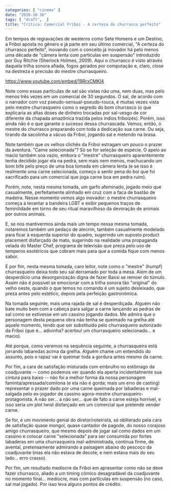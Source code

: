 ```yaml
---
categories: [ "cinema" ]
date: "2016-10-16"
tags: [ "draft",  ]
title: "Crítica: Comercial Friboi - A certeza do churrasco perfeito"
---
```


Em tempos de regravações de westerns como Sete Homens e um Destino,
a Friboi aposta no gênero e já parte em seu último comercial, "A
certeza do churrasco perfeito", inovando com o conceito já inovador há
pelo menos uma década de "câmera lenta com partículas em suspensão"
introduzido por Guy Ritchie (Sherlock Holmes, 2009). Aqui o churrasco
é visto através daquela trilha sonora afiada, fogos gerados por
computação e, claro, close na destreza e precisão do mestre
churrasqueiro.

https://www.youtube.com/embed/19RrxCMKI4

Note como essas partículas de sal são vistas não uma, nem duas,
mas pelo menos três vezes em um comercial de 30 segundos. O sal, de
acordo com o narrador com voz pseudo-sensual-pseudo-rouca, é muitas
vezes vista pelo mestre churrasqueiro como o segredo do bom churrasco (o
que explicaria as altas doses de dinheiro trocadas por sal-vesgo de cor
diferente da chapada amazônica trazida pelos índios friboizés). Porém,
isso ainda não é o que garante o sucesso dessa churrascada. Vemos,
então, o mestre do churrasco preparando com toda a dedicação sua
carne. Ou seja, tirando da sacolinha a vácuo da Friboi, jogando sal e
metendo na brasa.

Note também que os velhos clichês da Friboi estragam um pouco o prazer
da aventura. "Carne selecionada"? Só se for seleção de espécie. O
apelo ao macio também soa vazio, embora o "mestre" churrasqueiro
aparentemente tenha decidido jogar ela na pedra, sem mais nem menos,
machucando um bom bife pelo preço de uma boa tomada em câmera lenta (e
se isso é realmente uma carne selecionada, começo a sentir pena do boi
que foi sacrificado para um comercial que joga carne boa em pedra ruim).

Porém, note, nesta mesma tomada, um garfo afeminado, jogado meio que
casualmente, perfeitamente alinhado em cruz com a faca de bastão de
madeira. Nesse momento vemos algo inovador: o mestre churrasqueiro começa
a levantar a bandeira LGBT e exibir pequenos traços de feminilidade
em torno de seu ritual maravilhoso da devoração de animais por outros
animais.

E, se nos mantivermos ainda mais um tempo nessa mesma tomada, notaremos
também um pedaço de alecrim, também casualmente modelado para ficar
à esquerda superior do quadro, sugerindo um suposto product placement
disfarçado de mato, sugerindo na realidade uma propaganda velada do
Master Chef, programa de televisão que preza pelo uso de temperos
esotéricos que cobram mais para que a comida fique com menos sabor.

E por fim, nesta mesma tomada, caro leitor, note como o "mestre" (humpf)
churrasqueiro deixa todo seu sal derramado por toda a mesa. Além de
um desperdício uma desorganização digna de fazer Bassi se remoer do
túmulo. Assim não é possível se emocionar com a trilha sonora tão
"original" do velho oeste, quando o que temos no comando é um sujeito
desleixado, que preza antes pelo estético, depois pela perfeição
gastronômica.

Na tomada seguinte, mais uma rajada de sal é desperdiçada. Alguém não
bate muito bem com a cabeça para salgar a carne lançando as pedras
de sal como se estivesse em um cassino jogando dados. Me admira que
o personagem desta pequena obra não tenha se queimado na grelha até
aquele momento, tendo que ser substituído pelo churrasqueiro autorizado
da Friboi (que é... adivinha? acertou! um churrasqueiro selecionado... e
macio).

Até porque, como veremos na sequência seguinte, a churrasqueira está
jorrando labaredas acima da grelha. Alguém chame um entendido do assunto,
pois o rapaz vai é queimar toda a gordura antes mesmo da carne.

Por fim, a cara de satisfação misturada com embrulho no estômago da
coadjuvante -- como podemos ver quando ela aperta incidentalmente sua
cintura para baixo -- não foi a melhor forma da nossa personagem
faminta/apressada/comilona (e ela não é gorda; mais um erro
de casting) representar o prazer dado por uma carne queimada por
labaderas e mal-salgada pelo ex-jogador de cassino agora-mestre
churrasqueiro-protagonista. A não ser... a não ser... que de fato a
carne esteja horrível, e isso seria um plot twist disfarçado em um
comercial que pretende vender carne.

Se for, é um movimento genial do diretor/roteirista, só obliterado
pela cara de satisfação quase mongol, quase cantador de pagode, do
nosso corajoso amigo churrasqueiro, que mesmo depois de jogar sal como
dados em um cassino e colocar carne "selecionada" para ser consumida por
fortes labaderas em uma churrasqueira mal-administrada, continua firme,
de avental, pretensamente admirando a paisagem abaixo do pescoço da
coadjuvante (mas ela não estava de decote, e nem estava mais do seu
lado... erro crasso).

Por fim, um resultado medíocre da Friboi em apresentar como não se deve
fazer churrasco, aliado a um timing cômico desagradável da coadjuvante
no momento final... medíocre, mas com partículas em suspensão (no caso,
sal mal jogado). Por isso leva alguns pontos de crédito.
